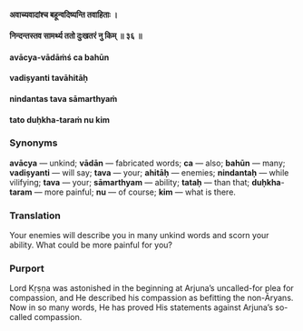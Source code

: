 #### अवाच्यवादांश्च बहून्वदिष्यन्ति तवाहिताः ।
#### निन्दन्तस्तव सामर्थ्य ततो दुःखतरं नु किम् ॥ ३६ ॥

#### avācya-vādāṁś ca bahūn
#### vadiṣyanti tavāhitāḥ
#### nindantas tava sāmarthyaṁ
#### tato duḥkha-taraṁ nu kim

### Synonyms

**avācya** — unkind; **vādān** — fabricated words; **ca** — also; **bahūn** — many; **vadiṣyanti** — will say; **tava** — your; **ahitāḥ** — enemies; **nindantaḥ** — while vilifying; **tava** — your; **sāmarthyam** — ability; **tataḥ** — than that; **duḥkha**-**taram** — more painful; **nu** — of course; **kim** — what is there.

### Translation

Your enemies will describe you in many unkind words and scorn your ability. What could be more painful for you?

### Purport

Lord Kṛṣṇa was astonished in the beginning at Arjuna’s uncalled-for plea for compassion, and He described his compassion as befitting the non-Āryans. Now in so many words, He has proved His statements against Arjuna’s so-called compassion.